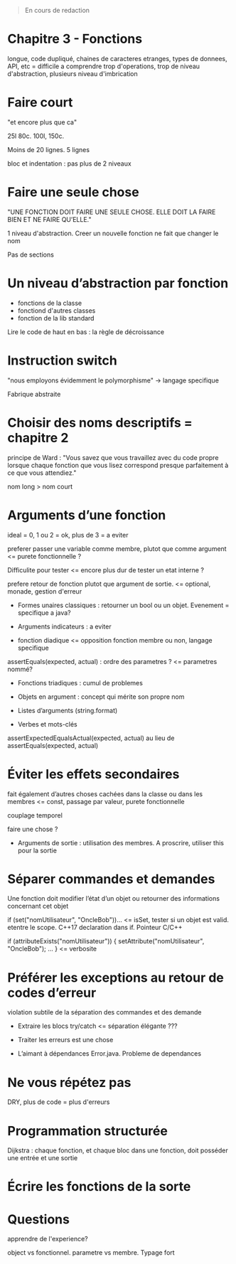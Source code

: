 
> En cours de redaction

# Chapitre 3 - Fonctions



longue, code dupliqué, chaines de caracteres etranges, types de donnees, API, etc = difficile a comprendre
trop d'operations, trop de niveau d'abstraction, plusieurs niveau d'imbrication

# Faire court

"et encore plus que ca"

25l 80c. 100l, 150c.

Moins de 20 lignes. 5 lignes

bloc et indentation : pas plus de 2 niveaux

# Faire une seule chose

"UNE FONCTION DOIT FAIRE UNE SEULE CHOSE. ELLE DOIT LA FAIRE BIEN ET NE FAIRE QU’ELLE."

1 niveau d'abstraction. Creer un nouvelle fonction ne fait que changer le nom

Pas de sections

# Un niveau d’abstraction par fonction

- fonctions de la classe
- fonctiond d'autres classes
- fonction de la lib standard

Lire le code de haut en bas : la règle de décroissance

# Instruction switch

"nous employons évidemment le polymorphisme" -> langage specifique

Fabrique abstraite

# Choisir des noms descriptifs = chapitre 2

principe de Ward : "Vous savez que vous travaillez avec du code propre lorsque chaque 
fonction que vous lisez correspond presque parfaitement à ce que vous attendiez."

nom long > nom court

# Arguments d’une fonction

ideal = 0, 1 ou 2 = ok, plus de 3 = a eviter

preferer passer une variable comme membre, plutot que comme argument <= purete fonctionnelle ?

Difficulite pour tester <= encore plus dur de tester un etat interne ?

prefere retour de fonction plutot que argument de sortie. <= optional, monade, gestion d'erreur

- Formes unaires classiques : retourner un bool ou un objet. Evenement = specifique a java?

- Arguments indicateurs : a eviter

- fonction diadique <= opposition fonction membre ou non, langage specifique

assertEquals(expected, actual) : ordre des parametres ? <= parametres nommé?

- Fonctions triadiques : cumul de problemes

- Objets en argument : concept qui mérite son propre nom

- Listes d’arguments (string.format)

- Verbes et mots-clés

assertExpectedEqualsActual(expected, actual) au lieu de assertEquals(expected, actual)

# Éviter les effets secondaires

fait également d’autres choses cachées dans la classe ou dans les membres <= const, passage par valeur, purete fonctionnelle

couplage temporel

faire une chose ?

- Arguments de sortie : utilisation des membres. A proscrire, utiliser this pour la sortie

# Séparer commandes et demandes

Une fonction doit modifier l’état d’un objet ou retourner des informations concernant cet objet

if (set("nomUtilisateur", "OncleBob"))... <= isSet, tester si un objet est valid. etentre le scope. C++17 declaration dans if. Pointeur C/C++

if (attributeExists("nomUtilisateur")) { 
    setAttribute("nomUtilisateur", "OncleBob"); ...
} <= verbosite


# Préférer les exceptions au retour de codes d’erreur

violation subtile de la séparation des commandes et des demande

- Extraire les blocs try/catch <= séparation élégante ???

- Traiter les erreurs est une chose

- L’aimant à dépendances Error.java. Probleme de dependances

# Ne vous répétez pas

DRY, plus de code = plus d'erreurs

# Programmation structurée

Dijkstra : chaque fonction, et chaque bloc dans une fonction, doit posséder une entrée et une sortie

# Écrire les fonctions de la sorte


# Questions

apprendre de l'experience?

object vs fonctionnel. parametre vs membre. Typage fort

